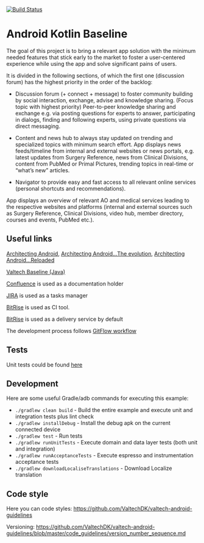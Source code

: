 [![Build Status](https://app.bitrise.io/app/bf9c0865b47ba968/status.svg?token=l386gc_TQlKbrInBnCi_gw)](https://app.bitrise.io/app/bf9c0865b47ba968/status.svg?token=l386gc_TQlKbrInBnCi_gw)

Android Kotlin Baseline
==================================

The goal of this project is to bring a relevant app solution with the minimum needed features that stick early 
to the market to foster a user-centered experience while using the app and solve significant pains
of users.

It is divided in the following sections, of which the first one (discussion forum) has the highest priority in
the order of the backlog:

* Discussion forum (+ connect + message) to foster community building by social interaction, exchange, advise and knowledge sharing. (Focus topic with highest priority)
Peer-to-peer knowledge sharing and exchange e.g. via posting questions for experts to answer, participating in dialogs, finding and following experts, using private questions via direct messaging.

* Content and news hub to always stay updated on trending and specialized topics with
minimum search effort.
App displays news feeds/timeline from internal and external websites or news portals, e.g. latest updates from Surgery Reference, news from Clinical Divisions, content from PubMed or Primal Pictures,
trending topics in real-time or “what’s new” articles.

* Navigator to provide easy and fast access to all relevant online services (personal shortcuts
and recommendations).

App displays an overview of relevant AO and medical services leading to the respective websites and
platforms (internal and external sources such as Surgery Reference, Clinical Divisions, video hub,
member directory, courses and events, PubMed etc.).

Useful links
-----------------

[Architecting Android](http://fernandocejas.com/2014/09/03/architecting-android-the-clean-way/), [Architecting Android...The evolution](https://fernandocejas.com/2015/07/18/architecting-android-the-evolution/), [Architecting Android...Reloaded](https://fernandocejas.com/2018/05/07/architecting-android-reloaded/)

[Valtech Baseline (Java)](https://github.com/ValtechDK/android-baseline-project/)

[Confluence]() is used as a documentation holder

[JIRA]() is used as a tasks manager

[BitRise](https://app.bitrise.io/app/bf9c0865b47ba968#) is used as CI tool.

[BitRise](https://app.bitrise.io/app/bf9c0865b47ba968#) is used as a delivery service by default

The development process follows [GitFlow workflow](https://www.atlassian.com/git/tutorials/comparing-workflows/gitflow-workflow)

Tests
-----------------

Unit tests could be found [here](https://github.com/ValtechDK/AO_App_Hackathon_Android/tree/develop/app/src/test)

Development
-----------------

Here are some useful Gradle/adb commands for executing this example:

 * `./gradlew clean build` - Build the entire example and execute unit and integration tests plus lint check
 * `./gradlew installDebug` - Install the debug apk on the current connected device
 * `./gradlew test` - Run tests
 * `./gradlew runUnitTests` - Execute domain and data layer tests (both unit and integration)
 * `./gradlew runAcceptanceTests` - Execute espresso and instrumentation acceptance tests
 * `./gradlew downloadLocaliseTranslations` - Download Localize translation


Code style
-----------

Here you can code styles: https://github.com/ValtechDK/valtech-android-guidelines

Versioning: https://github.com/ValtechDK/valtech-android-guidelines/blob/master/code_guidelines/version_number_sequence.md
